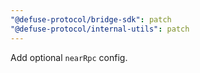 ```yaml
---
"@defuse-protocol/bridge-sdk": patch
"@defuse-protocol/internal-utils": patch
---
```


Add optional `nearRpc` config.
